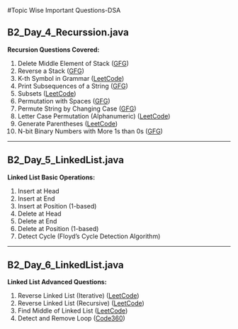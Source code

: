 ﻿#Topic Wise Important Questions-DSA

## B2_Day_4_Recurssion.java
**Recursion Questions Covered:**
1. Delete Middle Element of Stack ([GFG](https://www.geeksforgeeks.org/delete-middle-element-stack/))
2. Reverse a Stack ([GFG](https://www.geeksforgeeks.org/problems/reverse-a-stack/1))
3. K-th Symbol in Grammar ([LeetCode](https://leetcode.com/problems/k-th-symbol-in-grammar/))
4. Print Subsequences of a String ([GFG](https://www.geeksforgeeks.org/print-subsequences-string/))
5. Subsets ([LeetCode](https://leetcode.com/problems/subsets/))
6. Permutation with Spaces ([GFG](https://www.geeksforgeeks.org/problems/permutation-with-spaces3627/1))
7. Permute String by Changing Case ([GFG](https://www.geeksforgeeks.org/permute-string-changing-case/))
8. Letter Case Permutation (Alphanumeric) ([LeetCode](https://leetcode.com/problems/letter-case-permutation/))
9. Generate Parentheses ([LeetCode](https://leetcode.com/problems/generate-parentheses/))
10. N-bit Binary Numbers with More 1s than 0s ([GFG](https://www.geeksforgeeks.org/problems/print-n-bit-binary-numbers-having-more-1s-than-0s0252/1))

---

## B2_Day_5_LinkedList.java
**Linked List Basic Operations:**
1. Insert at Head
2. Insert at End
3. Insert at Position (1-based)
4. Delete at Head
5. Delete at End
6. Delete at Position (1-based)
7. Detect Cycle (Floyd’s Cycle Detection Algorithm)

---

## B2_Day_6_LinkedList.java
**Linked List Advanced Questions:**
1. Reverse Linked List (Iterative) ([LeetCode](https://leetcode.com/problems/reverse-linked-list/))
2. Reverse Linked List (Recursive) ([LeetCode](https://leetcode.com/problems/reverse-linked-list/))
3. Find Middle of Linked List ([LeetCode](https://leetcode.com/problems/middle-of-the-linked-list/))
4. Detect and Remove Loop ([Code360](https://www.naukri.com/code360/problems/interview-shuriken-42-detect-and-remove-loop_241049))
